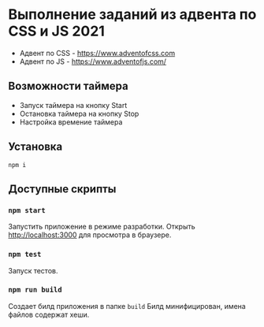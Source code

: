 # Выполнение заданий из адвента по CSS и JS 2021
- Адвент по CSS - https://www.adventofcss.com
- Адвент по JS - https://www.adventofjs.com/


## Возможности таймера
- Запуск таймера на кнопку Start
- Остановка таймера на кнопку Stop
- Настройка времение таймера


## Установка
```
npm i
```

## Доступные скрипты

### `npm start`

Запустить приложение в режиме разработки.
Открыть [http://localhost:3000](http://localhost:3000) для просмотра в браузере.


### `npm test`

Запуск тестов.


### `npm run build`

Создает билд приложения в папке `build`
Билд минифицирован, имена файлов содержат хеши.
